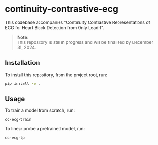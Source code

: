 # continuity-contrastive-ecg

This codebase accompanies "Continuity Contrastive Representations of ECG for Heart Block Detection from Only Lead-I". 

> **Note:**  
> This repository is still in progress and will be finalized by December 31, 2024.

## Installation

To install this repository, from the project root, run:

```bash
pip install -e .
```

## Usage

To train a model from scratch, run:

```bash
cc-ecg-train
```

To linear probe a pretrained model, run:

```bash
cc-ecg-lp
```
